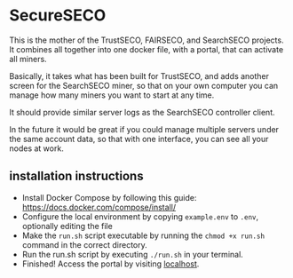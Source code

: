 # SecureSECO

This is the mother of the TrustSECO, FAIRSECO, and SearchSECO projects. It combines all together into one docker file, with a portal, that can activate all miners.

Basically, it takes what has been built for TrustSECO, and adds another screen for the SearchSECO miner, so that on your own computer you can manage how many miners you want to start at any time.

It should provide similar server logs as the SearchSECO controller client.

In the future it would be great if you could manage multiple servers under the same account data, so that with one interface, you can see all your nodes at work.

## installation instructions

- Install Docker Compose by following this guide: https://docs.docker.com/compose/install/
- Configure the local environment by copying `example.env` to `.env`, optionally editing the file
- Make the `run.sh` script executable by running the `chmod +x run.sh` command in the correct directory.
- Run the run.sh script by executing `./run.sh` in your terminal.
- Finished! Access the portal by visiting [localhost](http://localhost:3000/).
